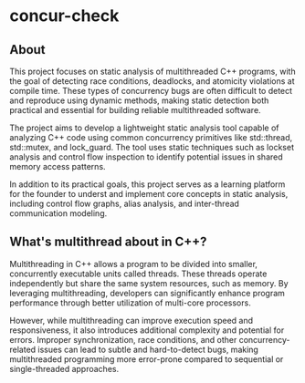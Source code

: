 # concur-check

## About
This project focuses on static analysis of multithreaded C++ programs, with the goal of detecting race conditions, deadlocks, and atomicity violations at compile time. These types of concurrency bugs are often difficult to detect and reproduce using dynamic methods, making static detection both practical and essential for building reliable multithreaded software.

The project aims to develop a lightweight static analysis tool capable of analyzing C++ code using common concurrency primitives like std::thread, std::mutex, and lock_guard. The tool uses static techniques such as lockset analysis and control flow inspection to identify potential issues in shared memory access patterns.

In addition to its practical goals, this project serves as a learning platform for the founder to underst and implement core concepts in static analysis, including control flow graphs, alias analysis, and inter-thread communication modeling.

## What's multithread about in C++?

Multithreading in C++ allows a program to be divided into smaller, concurrently executable units called threads. These threads operate independently but share the same system resources, such as memory. By leveraging multithreading, developers can significantly enhance program performance through better utilization of multi-core processors.

However, while multithreading can improve execution speed and responsiveness, it also introduces additional complexity and potential for errors. Improper synchronization, race conditions, and other concurrency-related issues can lead to subtle and hard-to-detect bugs, making multithreaded programming more error-prone compared to sequential or single-threaded approaches.
